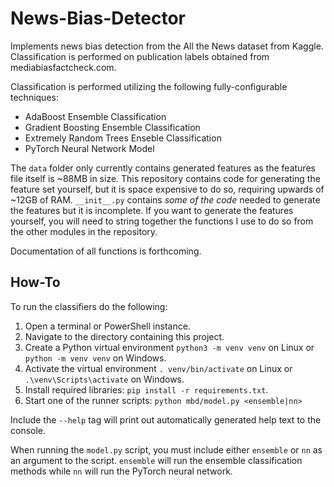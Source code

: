 # News-Bias-Detector
Implements news bias detection from the All the News dataset from Kaggle. 
Classification is performed on publication labels obtained from mediabiasfactcheck.com.


Classification is performed utilizing the following fully-configurable techniques:
- AdaBoost Ensemble Classification
- Gradient Boosting Ensemble Classification
- Extremely Random Trees Enseble Classification
- PyTorch Neural Network Model


The `data` folder only currently contains generated features as the features file itself is ~88MB in size. This repository contains code for generating the feature set yourself, but it is space expensive to do so, requiring upwards of ~12GB of RAM. `__init__.py` contains *some of the code* needed to generate the features but it is incomplete. If you want to generate the features yourself, you will need to string together the functions I use to do so from the other modules in the repository.


Documentation of all functions is forthcoming.


## How-To
To run the classifiers do the following:
1. Open a terminal or PowerShell instance.
2. Navigate to the directory containing this project.
3. Create a Python virtual environment `python3 -m venv venv` on Linux or `python -m venv venv` on Windows.
4. Activate the virtual environment `. venv/bin/activate` on Linux or `.\venv\Scripts\activate` on Windows.
5. Install required libraries: `pip install -r requirements.txt`.
6. Start one of the runner scripts: `python mbd/model.py <ensemble|nn>`


Include the `--help` tag will print out automatically generated help text to the console.


When running the `model.py` script, you must include either `ensemble` or `nn` as an argument to the script. `ensemble` will run the ensemble classification methods while `nn` will run the PyTorch neural network.